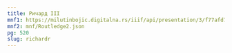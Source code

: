 ```yaml
---
title: Ричард III
mnf1: https://milutinbojic.digitalna.rs/iiif/api/presentation/3/f77afd7c-334c-4c96-b962-b58775ca5044%252F00000001%252Fvilijam1%252F00000007/manifest
mnf2: mnf/Routledge2.json
pg: 520
slug: richardr
---
```

